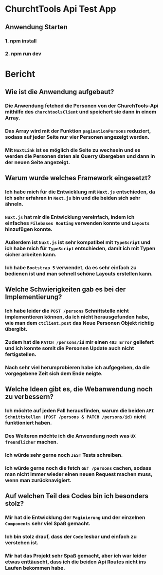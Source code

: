 # ChurchtTools Api Test App

## Anwendung Starten
### 1. npm install
### 2. npm run dev


# Bericht
## Wie ist die Anwendung aufgebaut?
### Die Anwendung fetched die Personen von der ChurchTools-Api mithilfe des `churchtoolsClient` und speichert sie dann in einem Array.
### Das Array wird mit der Funktion `paginationPersons` reduziert, sodass auf jeder Seite nur vier Personen angezeigt werden.
### Mit `NuxtLink` ist es möglich die Seite zu wechseln und es werden die Personen daten als Querry übergeben und dann in der neuen Seite angezeigt.

## Warum wurde welches Framework eingesetzt?
### Ich habe mich für die Entwicklung mit `Nuxt.js` entschieden, da ich sehr erfahren in `Next.js` bin und die beiden sich sehr ähneln.
### `Nuxt.js` hat mir die Entwicklung vereinfach, indem ich einfaches `Filebases Routing` verwenden konnte und `Layouts` hinzufügen konnte.
### Außerdem ist `Nuxt.js` ist sehr kompatibel mit `TypeScript` und ich habe mich für `TypeScript` entschieden, damit ich mit Typen sicher arbeiten kann.
### Ich habe `Bootstrap 5` verwendet, da es sehr einfach zu bedienen ist und man schnell schöne Layouts erstellen kann.

## Welche Schwierigkeiten gab es bei der Implementierung?
### Ich habe leider die `POST /persons` Schnittstelle nicht implementieren können, da ich nicht herausgefunden habe, wie man dem `ctClient.post` das Neue Personen Objekt richtig übergibt.
### Zudem hat die `PATCH /persons/id` mir einen `403 Error` geliefert und ich konnte somit die Personen Update auch nicht fertigstellen.
### Nach sehr viel herumprobieren habe ich aufgegeben, da die vorgegebene Zeit sich dem Ende neigte.

## Welche Ideen gibt es, die Webanwendung noch zu verbessern?
### Ich möchte auf jeden Fall herausfinden, warum die beiden `API Schnittstellen (POST /persons & PATCH /persons/id)` nicht funktioniert haben.
### Des Weiteren möchte ich die Anwendung noch was `UX freundlicher` machen.
### Ich würde sehr gerne noch `JEST` Tests schreiben.
### Ich würde gerne noch die fetch `GET /persons` cachen, sodass man nicht immer wieder einen neuen Request machen muss, wenn man zurücknavigiert.

## Auf welchen Teil des Codes bin ich besonders stolz?
### Mir hat die Entwicklung der `Paginierung` und der einzelnen `Components` sehr viel Spaß gemacht.
### Ich bin stolz drauf, dass der `Code` lesbar und einfach zu verstehen ist.
### Mir hat das Projekt sehr Spaß gemacht, aber ich war leider etwas enttäuscht, dass ich die beiden Api Routes nicht ins Laufen bekommen habe.
